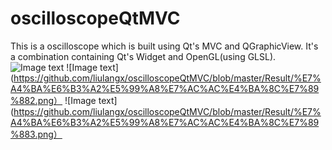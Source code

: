 # oscilloscopeQtMVC
This is a oscilloscope which is built using Qt's MVC and QGraphicView. It's a combination containing Qt's Widget and OpenGL(using GLSL).
![Image text](https://github.com/liulangx/oscilloscopeQtMVC/blob/master/Result/%E7%A4%BA%E6%B3%A2%E5%99%A8%E7%AC%AC%E4%BA%8C%E7%89%881.png)
![Image text](https://github.com/liulangx/oscilloscopeQtMVC/blob/master/Result/%E7%A4%BA%E6%B3%A2%E5%99%A8%E7%AC%AC%E4%BA%8C%E7%89%882.png）
![Image text](https://github.com/liulangx/oscilloscopeQtMVC/blob/master/Result/%E7%A4%BA%E6%B3%A2%E5%99%A8%E7%AC%AC%E4%BA%8C%E7%89%883.png）
